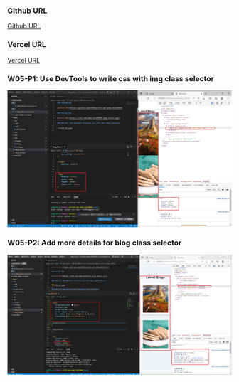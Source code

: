 ### Github URL

[Github URL](https://github.com/k9202ky/1111-web-demo-411418030)

### Vercel URL

[Vercel URL](https://1111-web-demo-411418030-8j4p.vercel.app/)

### W05-P1: Use DevTools to write css with img class selector

![](w05-p1.png)

### W05-P2: Add more details for blog class selector

![](w05-p2.png)
